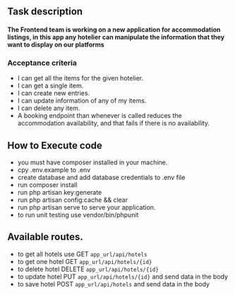 ## Task description
#### The Frontend team is working on a new application for accommodation listings, in this app any hotelier can manipulate the information that they want to display on our platforms

### Acceptance criteria
   * I can get all the items for the given hotelier. 
   * I can get a single item. 
   * I can create new entries. 
   * I can update information of any of my items. 
   * I can delete any item. 
   * A booking endpoint than whenever is called reduces the accommodation availability, 
                and that fails if there is no availability.
    
## How to Execute code    
   * you must have composer installed in your machine.
   * cpy .env.example to .env 
   * create database and add database credentials to .env file
   * run composer install
   * run php artisan key:generate 
   * run php artisan config:cache && clear
   * run php artisan serve to serve your application.
   * to run unit testing use vendor/bin/phpunit
   
 ## Available routes.
   * to get all hotels use GET `app_url/api/hotels` 
   * to get one hotel GET `app_url/api/hotels/{id}`
   * to delete hotel DELETE `app_url/api/hotels/{id}`
   * to update hotel PUT `app_url/api/hotels/{id}` and send data in the body
   * to save hotel POST `app_url/api/hotels` and send data in the body
        
        
   
